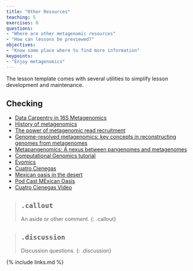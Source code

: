 ```yaml
---
title: "Other Resources"
teaching: 5
exercises: 0
questions:
- "Where are other metagenomic resources"
- "How can lessons be previewed?"
objectives:
- "Know some place where to find more information"
keypoints:
- "Enjoy metagenomics"
---
```


The lesson template comes with several utilities to simplify lesson development and maintenance.

## Checking
- [Data Carpentry in 16S Metagenomics](https://datacarpentry.org/blog/2017/11/16s-dc)  
- [History of metagenomics](http://merenlab.org/2020/07/27/history-of-metagenomics/)  
- [The power of metagenomic read recruitment](https://youtu.be/MqD4aN1p1qA)  
- [Genome-resolved metagenomics: key concepts in reconstructing genomes from metagenomes](https://youtu.be/RjNdHGK4ruo)  
- [Metapangenomics: A nexus between pangenomes and metagenomes](https://youtu.be/C3fHlccFxJw)  
- [Computational Genomics tutorial](https://genomics.sschmeier.com/)
- [Evomics](http://evomics.org/learning/genomics/)
- [Cuatro Cienegas](https://www.sciencemag.org/news/2020/06/pools-mexican-desert-are-window-earth-s-early-life)
- [Mexican oasis in the desert](https://www.sciencemag.org/podcast/oasis-biodiversity-mexican-desert-and-making-sound-heat)
- [Pod Cast MExican Oasis]( https://youtu.be/xMMm_GKZsnU)
- [Cuatro Cienegas Video](https://www.youtube.com/embed/VzImXRI9wYE?autoplay=1&rel=0)

> ## `.callout`
>
> An aside or other comment.
{: .callout}

> ## `.discussion`
>
> Discussion questions.
{: .discussion}

                             
{% include links.md %}
